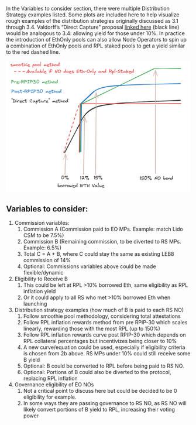 In the Variables to consider section, there were multiple Distribution Strategy examples listed. Some plots are included here to help visualize rough examples of the distribution strategies originally discussed as 3.1 through 3.4. Valdorff’s “Direct Capture” proposal [linked here](https://github.com/Valdorff/rp-thoughts/blob/main/2023_11_rapid_research_incubator/direct_capture2.md) (black line) would be analogous to 3.4: allowing yield for those under 10%. In practice the introduction of EthOnly pools can also allow Node Operators to spin up a combination of EthOnly pools and RPL staked pools to get a yield similar to the red dashed line.

![DistributionStrategiesVisualized](/plots/DistributionStrategiesVisualized.png)

## Variables to consider:
1. Commission variables:
    1. Commission A (Commission paid to EO MPs. Example: match Lido CSM to be 7.5%)
    1. Commission B (Remaining commission, to be diverted to RS MPs. Example: 6.5%)
    1. Total C = A + B, where C could stay the same as existing LEB8 commission of 14%
    1. Optional: Commissions variables above could be made flexible/dynamic
1. Eligibility to Receive B
    1. This could be left at RPL >10% borrowed Eth, same eligibility as RPL inflation yield
    1. Or it could apply to all RS who met >10% borrowed Eth when launching
1. Distribution strategy examples (how much of B is paid to each RS NO)
    1. Follow smoothie pool methodology, considering total attestations
    1. Follow RPL inflation rewards method from pre RPIP-30 which scales linearly, rewarding those with the most RPL (up to 150%)
    1. Follow RPL inflation rewards curve post RPIP-30 which depends on RPL collateral percentages but incentivizes being closer to 10%
    1. A new curve/equation could be used, especially if eligibility criteria is chosen from 2b above. RS MPs under 10% could still receive some B yield
    1. Optional: B could be converted to RPL before being paid to RS NO.
    1. Optional: Portions of B could also be diverted to the protocol, replacing RPL inflation
1. Governance eligibility of EO NOs
    1. Not a critical point to discuss here but could be decided to be 0 eligibility for example.
    1. In some ways they are passing governance to RS NO, as RS NO will likely convert portions of B yield to RPL, increasing their voting power
